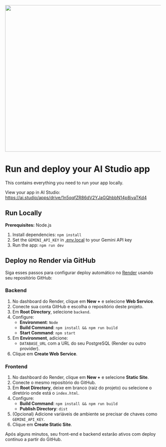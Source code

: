 <div align="center">
<img width="1200" height="475" alt="GHBanner" src="https://github.com/user-attachments/assets/0aa67016-6eaf-458a-adb2-6e31a0763ed6" />
</div>

# Run and deploy your AI Studio app

This contains everything you need to run your app locally.

View your app in AI Studio: https://ai.studio/apps/drive/1n5qqfZR86dV2YJaGQhbbN14p8ivaTKd4

## Run Locally

**Prerequisites:**  Node.js


1. Install dependencies:
   `npm install`
2. Set the `GEMINI_API_KEY` in [.env.local](.env.local) to your Gemini API key
3. Run the app:
   `npm run dev`

## Deploy no Render via GitHub

Siga esses passos para configurar deploy automático no [Render](https://render.com/) usando seu repositório GitHub:

### Backend
1. No dashboard do Render, clique em **New +** e selecione **Web Service**.
2. Conecte sua conta GitHub e escolha o repositório deste projeto.
3. Em **Root Directory**, selecione `backend`.
4. Configure:  
   - **Environment**: `Node`  
   - **Build Command**: `npm install && npm run build`  
   - **Start Command**: `npm start`  
5. Em **Environment**, adicione:  
   - `DATABASE_URL` com a URL do seu PostgreSQL (Render ou outro provider).  
6. Clique em **Create Web Service**.

### Frontend
1. No dashboard do Render, clique em **New +** e selecione **Static Site**.
2. Conecte o mesmo repositório do GitHub.
3. Em **Root Directory**, deixe em branco (raiz do projeto) ou selecione o diretório onde está o `index.html`.
4. Configure:  
   - **Build Command**: `npm install && npm run build`  
   - **Publish Directory**: `dist`  
5. (Opcional) Adicione variáveis de ambiente se precisar de chaves como `GEMINI_API_KEY`.
6. Clique em **Create Static Site**.

Após alguns minutos, seu front-end e backend estarão ativos com deploy contínuo a partir do GitHub.
